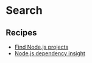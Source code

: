 # Search

## Recipes

* [Find Node.js projects](./findnodeprojects.md)
* [Node.js dependency insight](./dependencyinsight.md)



